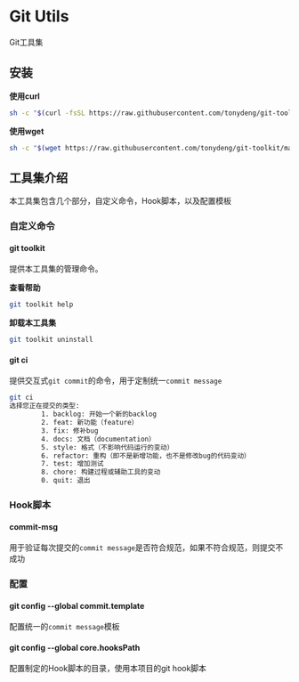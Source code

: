 # Git Utils

Git工具集

## 安装

**使用curl**

```bash
sh -c "$(curl -fsSL https://raw.githubusercontent.com/tonydeng/git-toolkit/master/installer.sh)"
```

**使用wget**

```bash
sh -c "$(wget https://raw.githubusercontent.com/tonydeng/git-toolkit/master/installer.sh -O -)"
```

## 工具集介绍

本工具集包含几个部分，自定义命令，Hook脚本，以及配置模板

### 自定义命令

#### git toolkit

提供本工具集的管理命令。

**查看帮助**

```bash
git toolkit help
```

**卸载本工具集**
```bash
git toolkit uninstall
```

#### git ci

提供交互式`git commit`的命令，用于定制统一`commit message`

```bash
git ci
选择您正在提交的类型:
        1. backlog: 开始一个新的backlog
        2. feat: 新功能（feature）
        3. fix: 修补bug
        4. docs: 文档（documentation）
        5. style: 格式（不影响代码运行的变动）
        6. refactor: 重构（即不是新增功能，也不是修改bug的代码变动）
        7. test: 增加测试
        8. chore: 构建过程或辅助工具的变动
        0. quit: 退出
```    

### Hook脚本

#### commit-msg

用于验证每次提交的`commit message`是否符合规范，如果不符合规范，则提交不成功

### 配置

#### git config --global commit.template

配置统一的`commit message`模板

#### git config --global core.hooksPath

配置制定的Hook脚本的目录，使用本项目的git hook脚本

